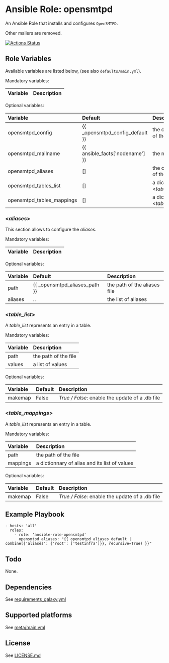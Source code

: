 # Ansible Role: opensmtpd

An Ansible Role that installs and configures `OpenSMTPD`.

Other mailers are removed.

[![Actions Status](https://github.com/tristan-weil/ansible-role-opensmtpd/workflows/molecule/badge.svg?branch=master)](https://github.com/tristan-weil/ansible-role-opensmtpd/actions)

## Role Variables

Available variables are listed below, (see also `defaults/main.yml`).

Mandatory variables:

| Variable      | Description |
| :------------ | :---------- |

Optional variables:

| Variable      | Default | Description |
| :------------ | :------ | :---------- |
| opensmtpd_config | {{ _opensmtpd_config_default }} | the configuration of the service |
| opensmtpd_mailname | {{ ansible_facts['nodename'] }} | the mailname |
| opensmtpd_aliases | []   | the configuration of the <*aliases*> |
| opensmtpd_tables_list | []   | a dictionnary of <*table_list*> |
| opensmtpd_tables_mappings | []   | a dictionnary of <*table_mappings*> |

### <*aliases*>

This section allows to configure the *aliases*.

Mandatory variables:

| Variable      | Description |
| :------------ | :---------- |

Optional variables:

| Variable      | Default | Description |
| :------------ | :------ | :---------- |
| path          | {{ _opensmtpd_aliases_path }} | the path of the aliases file |
| aliases       | ..      | the list of aliases

### <*table_list*>

A *table_list* represents an entry in a table.

Mandatory variables:

| Variable      | Description |
| :------------ | :---------- |
| path          | the path of the file |
| values        | a list of values |

Optional variables:

| Variable      | Default | Description |
| :------------ | :------ | :---------- |
| makemap       | False   | *True / False*: enable the update of a .db file |

### <*table_mappings*>

A *table_list* represents an entry in a table.

Mandatory variables:

| Variable      | Description |
| :------------ | :---------- |
| path          | the path of the file |
| mappings      | a dictionnary of alias and its list of values |

Optional variables:

| Variable      | Default | Description |
| :------------ | :------ | :---------- |
| makemap       | False   | *True / False*: enable the update of a .db file |

## Example Playbook

    - hosts: 'all'
      roles:
        - role: 'ansible-role-opensmtpd'
          opensmtpd_aliases: "{{ opensmtpd_aliases_default | combine({'aliases': {'root': ['testinfra']}}, recursive=True) }}"
        
## Todo

None.

## Dependencies

See [requirements_galaxy.yml](https://github.com/tristan-weil/ansible-role-opensmtpd/blob/master/requirements_galaxy.yml)

## Supported platforms

See [meta/main.yml](https://github.com/tristan-weil/ansible-role-opensmtpd/blob/master/meta/main.yml)

## License

See [LICENSE.md](LICENSE.md)
